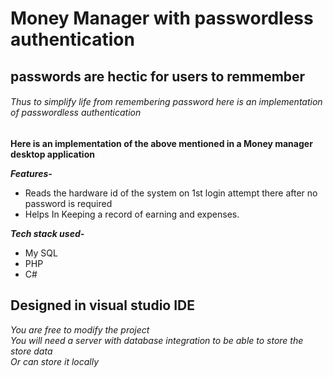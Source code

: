 # Money Manager with passwordless authentication

## passwords are hectic for users to remmember
###### Thus to simplify life from remembering password here is an implementation of passwordless authentication
**Here is an implementation of the above mentioned in a Money manager desktop application**
<br />

***Features-***
- Reads the hardware id of the system on 1st login attempt there after no password is required
- Helps In Keeping a record of earning and expenses.

***Tech stack used-***
- My SQL
- PHP
- C#

## Designed in visual studio IDE

*You are free to modify the project*
<br />
*You will need a server with database integration to be able to store the store data*
<br />
*Or can store it locally*
